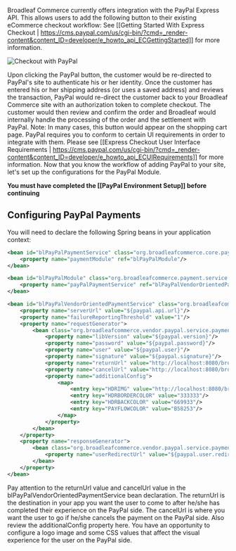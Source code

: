 Broadleaf Commerce currently offers integration with the PayPal Express API. This allows users to add the following button to their existing eCommerce checkout workflow: See [[Getting Started With Express Checkout | https://cms.paypal.com/us/cgi-bin/?cmd=_render-content&content_ID=developer/e_howto_api_ECGettingStarted]] for more information.

![Checkout with PayPal](https://www.paypal.com/en_US/i/btn/btn_xpressCheckout.gif)
 
Upon clicking the PayPal button, the customer would be re-directed to PayPal's site to authenticate his or her identity. Once the customer has entered his or her shipping address (or uses a saved address) and reviews the transaction, PayPal would re-direct the customer back to your Broadleaf Commerce site with an authorization token to complete checkout. The customer would then review and confirm the order and Broadleaf would internally handle the processing of the order and the settlement with PayPal. Note: In many cases, this button would appear on the shopping cart page. PayPal requires you to conform to certain UI requirements in order to integrate with them. Please see [[Express Checkout User Interface Requirements | https://cms.paypal.com/us/cgi-bin/?cmd=_render-content&content_ID=developer/e_howto_api_ECUIRequirements]] for more information.
Now that you know the workflow of adding PayPal to your site, let's set up the configurations for the PayPal Module.

**You must have completed the [[PayPal Environment Setup]] before continuing**

## Configuring PayPal Payments

You will need to declare the following Spring beans in your application context:

```xml
<bean id="blPayPalPaymentService" class="org.broadleafcommerce.core.payment.service.PaymentServiceImpl">
    <property name="paymentModule" ref="blPayPalModule"/>
</bean>

<bean id="blPayPalModule" class="org.broadleafcommerce.payment.service.module.PayPalPaymentModule">
    <property name="payPalPaymentService" ref="blPayPalVendorOrientedPaymentService"/>
</bean>

<bean id="blPayPalVendorOrientedPaymentService" class="org.broadleafcommerce.vendor.paypal.service.payment.PayPalPaymentServiceImpl">
    <property name="serverUrl" value="${paypal.api.url}"/>
    <property name="failureReportingThreshold" value="1"/>
    <property name="requestGenerator">
        <bean class="org.broadleafcommerce.vendor.paypal.service.payment.PayPalRequestGeneratorImpl">
            <property name="libVersion" value="${paypal.version}"/>
            <property name="password" value="${paypal.password}"/>
            <property name="user" value="${paypal.user}"/>
            <property name="signature" value="${paypal.signature}"/>
            <property name="returnUrl" value="http://localhost:8080/broadleafdemo/checkout/paypalProcess.htm"/>
            <property name="cancelUrl" value="http://localhost:8080/broadleafdemo/basket/viewCart.htm"/>
            <property name="additionalConfig">
                <map>
                    <entry key="HDRIMG" value="http://localhost:8080/broadleafdemo/images/havalettaLogo.png"/>
                    <entry key="HDRBORDERCOLOR" value="333333"/>
                    <entry key="HDRBACKCOLOR" value="669933"/>
                    <entry key="PAYFLOWCOLOR" value="B58253"/>
                </map>
            </property>
        </bean>
    </property>
    <property name="responseGenerator">
        <bean class="org.broadleafcommerce.vendor.paypal.service.payment.PayPalResponseGeneratorImpl">
            <property name="userRedirectUrl" value="${paypal.user.redirect.url}"/>
        </bean>
    </property>
</bean>
```

Pay attention to the returnUrl value and cancelUrl value in the blPayPalVendorOrientedPaymentService bean declaration. The returnUrl is the destination in your app you want the user to come to after he/she has completed their experience on the PayPal side. The cancelUrl is where you want the user to go if he/she cancels the payment on the PayPal side. Also review the additionalConfig property here. You have an opportunity to configure a logo image and some CSS values that affect the visual experience for the user on the PayPal side.